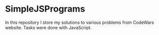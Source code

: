 # SimpleJSPrograms
In this repository I store my solutions to various problems from CodeWars website. Tasks were done with JavaScript.
